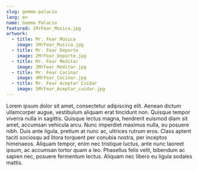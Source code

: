 ```yaml
---
slug: gemma-palacio
lang: en
name: Gemma Palacio
featured: 1MrFear_Musica.jpg
artwork:
  - title: Mr. Fear Música
    image: 1MrFear_Musica.jpg
  - title: Mr. Fear Deporte
    image: 2MrFear_Deporte.jpg
  - title: Mr. Fear Meditar
    image: 3MrFear_Meditar.jpg
  - title: Mr. Fear Cocinar
    image: 4MrFear_Cocinar.jpg
  - title: Mr. Fear Aceptar Cuidar
    image: 5MrFear_Aceptar_cuidar.jpg
---
```


Lorem ipsum dolor sit amet, consectetur adipiscing elit. Aenean dictum
ullamcorper augue, vestibulum aliquam erat tincidunt non. Quisque tempor viverra
nulla in sagittis. Quisque lectus magna, hendrerit euismod diam sit amet,
accumsan vehicula arcu. Nunc imperdiet maximus nulla, eu posuere nibh. Duis ante
ligula, pretium at nunc ac, ultrices rutrum eros. Class aptent taciti sociosqu
ad litora torquent per conubia nostra, per inceptos himenaeos. Aliquam tempor,
enim nec tristique luctus, ante nunc laoreet ipsum, ac accumsan tortor quam a
leo. Phasellus felis velit, bibendum ac sapien nec, posuere fermentum lectus.
Aliquam nec libero eu ligula sodales mattis.

